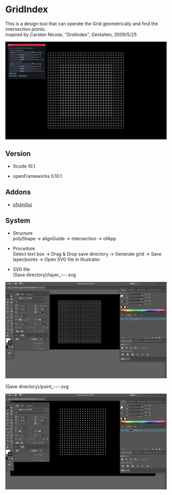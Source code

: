 # GridIndex

This is a design tool that can operate the Grid geometrically and find the intersection points.  
inspired by Carsten Nicolai, "GridIndex", Gestalten, 2009/5/25  

![sample](img/sample.png)

## Version
* Xcode 10.1

* openFrameworks 0.10.1

## Addons
* [ofxImGui](https://github.com/jvcleave/ofxImGui)  

## System
* Structure  
polyShape -> alignGuide -> intersection -> ofApp    

* Procedure  
Select text box -> Drag & Drop save directory -> Generate grid -> Save layer/points -> Open SVG file in Illustrator 


* SVG file  
(Save directory)/layer_---.svg  

![sample2](img/save_0.png)

(Save directory)/point_---.svg  
 
![sample3](img/save_1.png)
